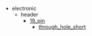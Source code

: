 * electronic
  * header
    * [19_pin](electronic/header/19_pin)
      * [through_hole_short](electronic/header/19_pin/through_hole_short)
